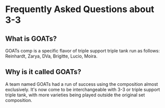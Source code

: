 # Frequently Asked Questions about 3-3

## What is GOATs?

GOATs comp is a specific flavor of triple support triple tank run as follows: Reinhardt, Zarya, DVa, Brigitte, Lucio, Moira.

## Why is it called GOATs?

A team named GOATs had a run of success using the composition almost exclusively. It's now come to be interchangeable with 3-3 or triple support triple tank, with more varieties being played outside the original set composition.

